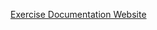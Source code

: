 [Exercise Documentation Website](https://jderobot.github.io/RoboticsAcademy/exercises/IndustrialRobots/mobile_manipulation)
